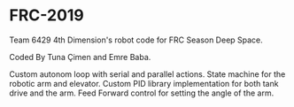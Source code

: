 # FRC-2019
Team 6429 4th Dimension's robot code for FRC Season Deep Space.

Coded By Tuna Çimen and Emre Baba.

Custom autonom loop with serial and parallel actions.
State machine for the robotic arm and elevator. 
Custom PID library implementation for both tank drive and the arm.
Feed Forward control for setting the angle of the arm.

